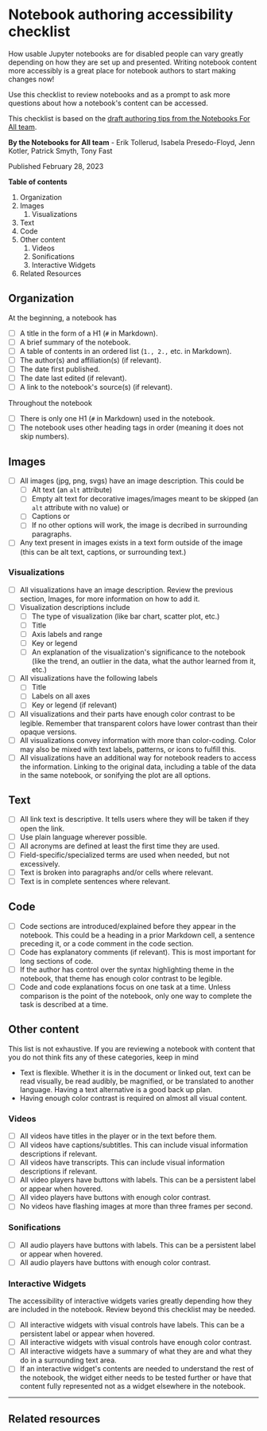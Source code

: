 # Notebook authoring accessibility checklist

How usable Jupyter notebooks are for disabled people can vary greatly depending on how they are set up and presented. Writing notebook content more accessibly is a great place for notebook authors to start making changes now!

Use this checklist to review notebooks and as a prompt to ask more questions about how a notebook's content can be accessed.

This checklist is based on the [draft authoring tips from the Notebooks For All team](accessibility-tips-for-jupyter-notebooks.md).

**By the Notebooks for All team** - Erik Tollerud, Isabela Presedo-Floyd, Jenn Kotler, Patrick Smyth, Tony Fast

Published February 28, 2023

**Table of contents**
1. Organization
2. Images
    1. Visualizations
3. Text
4. Code
5. Other content
    1. Videos
    2. Sonifications
    3. Interactive Widgets
6. Related Resources

## Organization

At the beginning, a notebook has

- [ ] A title in the form of a H1 (`#` in Markdown).
- [ ] A brief summary of the notebook.
- [ ] A table of contents in an ordered list (`1., 2.,` etc. in Markdown).
- [ ] The author(s) and affiliation(s) (if relevant).
- [ ] The date first published.
- [ ] The date last edited (if relevant).
- [ ] A link to the notebook's source(s) (if relevant).

Throughout the notebook

- [ ] There is only one H1 (`#` in Markdown) used in the notebook.
- [ ] The notebook uses other heading tags in order (meaning it does not skip numbers).

## Images

- [ ] All images (jpg, png, svgs) have an image description. This could be
    - [ ] Alt text (an `alt` attribute) 
    - [ ] Empty alt text for decorative images/images meant to be skipped (an `alt` attribute with no value) or
    - [ ] Captions or
    - [ ] If no other options will work, the image is decribed in surrounding paragraphs.

- [ ] Any text present in images exists in a text form outside of the image (this can be alt text, captions, or surrounding text.)

### Visualizations

- [ ] All visualizations have an image description. Review the previous section, Images, for more information on how to add it.
- [ ] Visualization descriptions include
    - [ ]  The type of visualization (like bar chart, scatter plot, etc.)
    - [ ] Title
    - [ ] Axis labels and range
    - [ ] Key or legend
    - [ ] An explanation of the visualization's significance to the notebook (like the trend, an outlier in the data, what the author learned from it, etc.)

- [ ] All visualizations have the following labels
    - [ ] Title
    - [ ] Labels on all axes
    - [ ] Key or legend (if relevant)

- [ ] All visualizations and their parts have enough color contrast to be legible. Remember that transparent colors have lower contrast than their opaque versions.
- [ ] All visualizations convey information with more than color-coding. Color may also be mixed with text labels, patterns, or icons to fulfill this.
- [ ] All visualizations have an additional way for notebook readers to access the information. Linking to the original data, including a table of the data in the same notebook, or sonifying the plot are all options.

## Text

- [ ] All link text is descriptive. It tells users where they will be taken if they open the link.
- [ ] Use plain language wherever possible.
- [ ] All acronyms are defined at least the first time they are used. 
- [ ] Field-specific/specialized terms are used when needed, but not excessively.
- [ ] Text is broken into paragraphs and/or cells where relevant.
- [ ] Text is in complete sentences where relevant.

## Code

- [ ] Code sections are introduced/explained before they appear in the notebook. This could be a heading in a prior Markdown cell, a sentence preceding it, or a code comment in the code section.
- [ ] Code has explanatory comments (if relevant). This is most important for long sections of code.
- [ ] If the author has control over the syntax highlighting theme in the notebook, that theme has enough color contrast to be legible.
- [ ] Code and code explanations focus on one task at a time. Unless comparison is the point of the notebook, only one way to complete the task is described at a time.

## Other content

This list is not exhaustive. If you are reviewing a notebook with content that you do not think fits any of these categories, keep in mind

- Text is flexible. Whether it is in the document or linked out, text can be read visually, be read audibly, be magnified, or be translated to another language. Having a text alternative is a good back up plan.
- Having enough color contrast is required on almost all visual content.

### Videos

- [ ] All videos have titles in the player or in the text before them.
- [ ] All videos have captions/subtitles. This can include visual information descriptions if relevant.
- [ ] All videos have transcripts. This can include visual information descriptions if relevant.
- [ ] All video players have buttons with labels. This can be a persistent label or appear when hovered.
- [ ] All video players have buttons with enough color contrast.
- [ ] No videos have flashing images at more than three frames per second.

### Sonifications

- [ ] All audio players have buttons with labels. This can be a persistent label or appear when hovered.
- [ ] All audio players have buttons with enough color contrast.

### Interactive Widgets 

The accessibility of interactive widgets varies greatly depending how they are included in the notebook. Review beyond this checklist may be needed.

- [ ] All interactive widgets with visual controls have labels. This can be a persistent label or appear when hovered.
- [ ]  All interactive widgets with visual controls have enough color contrast.
- [ ] All interactive widgets have a summary of what they are and what they do in a surrounding text area.
- [ ] If an interactive widget's contents are needed to understand the rest of the notebook, the widget either needs to be tested further or have that content fully represented not as a widget elsewhere in the notebook.

---

## Related resources

